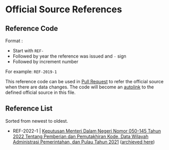 <h1>Official Source References</h1>

## Reference Code

Format :

- Start with `REF-`
- Followed by year the reference was issued and `-` sign
- Followed by increment number

For example: `REF-2019-1`

This reference code can be used in [Pull Request](../.github/PULL_REQUEST_TEMPLATE.md#other-information) to refer the official source when there are data changes. The code will become an [autolink](https://docs.github.com/articles/autolinked-references-and-urls) to the defined official source in this file.

## **Reference List**

Sorted from newest to oldest.

- REF-2022-1 | <a name="REF-2022-1" href="https://www.kemendagri.go.id/arsip/detail/10857/keputusan-menteri-dalam-negeri-nomor-050145-tahun-2022-tentang-pemberian-kode-data-wilayah-administrasi-pemerintahan-dan-pulau-tahun-2021">Keputusan Menteri Dalam Negeri Nomor 050-145 Tahun 2022 Tentang Pemberian dan Pemutakhiran Kode, Data Wilayah Administrasi Pemerintahan, dan Pulau Tahun 2021</a> ([archieved here](https://archive.org/details/kepmendagri-050-145-tahun-2022))
